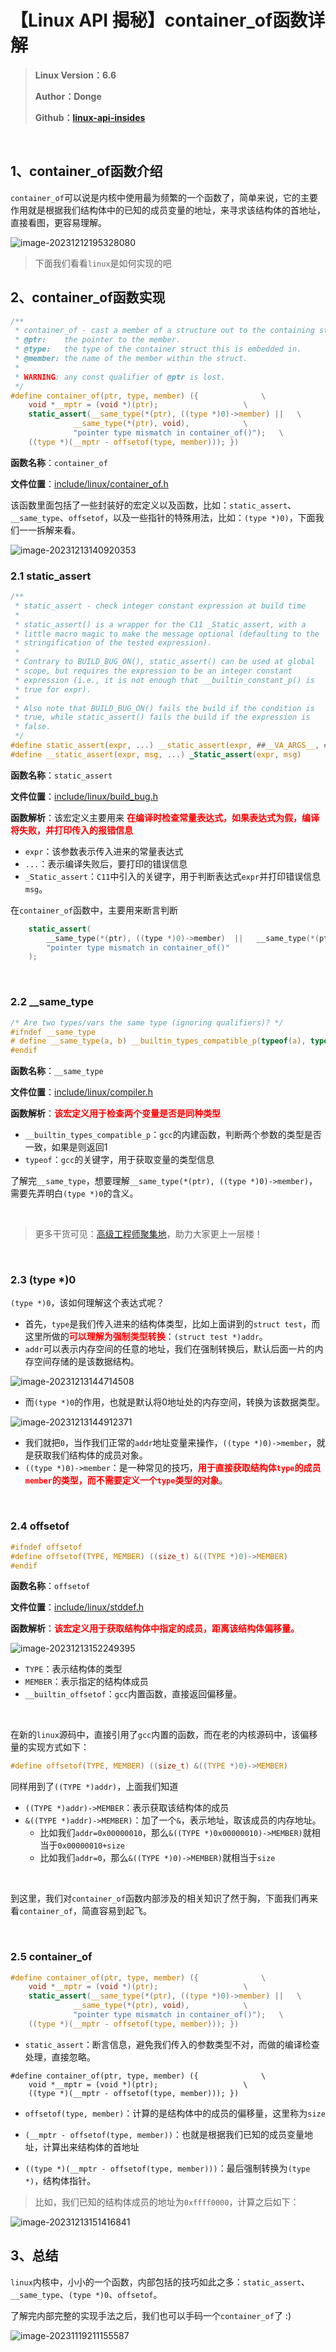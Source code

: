 #  【Linux API 揭秘】container_of函数详解

> **Linux Version：6.6**
>
> **Author：Donge**
>
> **Github：[linux-api-insides](https://github.com/UNIONDONG/linux-api-insides)**

&nbsp;

## 1、container_of函数介绍

`container_of`可以说是内核中使用最为频繁的一个函数了，简单来说，它的主要作用就是根据我们结构体中的已知的成员变量的地址，来寻求该结构体的首地址，直接看图，更容易理解。

![image-20231212195328080](https://image-1305421143.cos.ap-nanjing.myqcloud.com/image/image-20231212195328080.png)

> 下面我们看看`linux`是如何实现的吧
>

## 2、container_of函数实现

```c
/**
 * container_of - cast a member of a structure out to the containing structure
 * @ptr:	the pointer to the member.
 * @type:	the type of the container struct this is embedded in.
 * @member:	the name of the member within the struct.
 *
 * WARNING: any const qualifier of @ptr is lost.
 */
#define container_of(ptr, type, member) ({				\
	void *__mptr = (void *)(ptr);					\
	static_assert(__same_type(*(ptr), ((type *)0)->member) ||	\
		      __same_type(*(ptr), void),			\
		      "pointer type mismatch in container_of()");	\
	((type *)(__mptr - offsetof(type, member))); })

```

**函数名称**：`container_of`

**文件位置**：[include/linux/container_of.h](https://github.com/UNIONDONG/linux-api-insides/blob/main/include/linux/container_of.h)

该函数里面包括了一些封装好的宏定义以及函数，比如：`static_assert`、`__same_type`、`offsetof`，以及一些指针的特殊用法，比如：`(type *)0)`，下面我们一一拆解来看。

![image-20231213140920353](https://image-1305421143.cos.ap-nanjing.myqcloud.com/image/image-20231213140920353.png)

### 2.1 static_assert

```c
/**
 * static_assert - check integer constant expression at build time
 *
 * static_assert() is a wrapper for the C11 _Static_assert, with a
 * little macro magic to make the message optional (defaulting to the
 * stringification of the tested expression).
 *
 * Contrary to BUILD_BUG_ON(), static_assert() can be used at global
 * scope, but requires the expression to be an integer constant
 * expression (i.e., it is not enough that __builtin_constant_p() is
 * true for expr).
 *
 * Also note that BUILD_BUG_ON() fails the build if the condition is
 * true, while static_assert() fails the build if the expression is
 * false.
 */
#define static_assert(expr, ...) __static_assert(expr, ##__VA_ARGS__, #expr)
#define __static_assert(expr, msg, ...) _Static_assert(expr, msg)
```

**函数名称**：`static_assert`

**文件位置**：[include/linux/build_bug.h](https://github.com/UNIONDONG/linux-api-insides/blob/main/include/linux/build_bug.h)

**函数解析**：该宏定义主要用来 <font color = "red">**在编译时检查常量表达式，如果表达式为假，编译将失败，并打印传入的报错信息**</font>

- `expr`：该参数表示传入进来的常量表达式
- `...`：表示编译失败后，要打印的错误信息
- `_Static_assert`：`C11`中引入的关键字，用于判断表达式`expr`并打印错误信息`msg`。

在`container_of`函数中，主要用来断言判断

```c
	static_assert(
        __same_type(*(ptr), ((type *)0)->member)  ||   __same_type(*(ptr), void) ,
        "pointer type mismatch in container_of()"
	);
```

&nbsp;

### 2.2 __same_type

```c
/* Are two types/vars the same type (ignoring qualifiers)? */
#ifndef __same_type
# define __same_type(a, b) __builtin_types_compatible_p(typeof(a), typeof(b))
#endif
```

**函数名称**：`__same_type`

**文件位置**：[include/linux/compiler.h](https://github.com/UNIONDONG/linux-api-insides/blob/main/include/linux/compiler.h)

**函数解析**：<font color = "red">**该宏定义用于检查两个变量是否是同种类型**</font>

- `__builtin_types_compatible_p`：`gcc`的内建函数，判断两个参数的类型是否一致，如果是则返回1
- `typeof`：`gcc`的关键字，用于获取变量的类型信息

了解完`__same_type`，想要理解`__same_type(*(ptr), ((type *)0)->member)`，需要先弄明白`(type *)0`的含义。

&nbsp;

> 更多干货可见：[高级工程师聚集地](https://t.zsxq.com/0eUcTOhdO)，助力大家更上一层楼！

&nbsp;

### 2.3 (type *)0

`(type *)0`，该如何理解这个表达式呢？

- 首先，`type`是我们传入进来的结构体类型，比如上面讲到的`struct test`，而这里所做的<font color = "red">**可以理解为强制类型转换**</font>：`(struct test *)addr`。
- `addr`可以表示内存空间的任意的地址，我们在强制转换后，默认后面一片的内存空间存储的是该数据结构。

![image-20231213144714508](https://image-1305421143.cos.ap-nanjing.myqcloud.com/image/image-20231213144714508.png)

- 而`(type *)0`的作用，也就是默认将0地址处的内存空间，转换为该数据类型。

![image-20231213144912371](https://image-1305421143.cos.ap-nanjing.myqcloud.com/image/image-20231213144912371.png)

- 我们就把`0`，当作我们正常的`addr`地址变量来操作，`((type *)0)->member`，就是获取我们结构体的成员对象。
- `((type *)0)->member`：是一种常见的技巧，<font color="red" >**用于直接获取结构体`type`的成员`member`的类型，而不需要定义一个`type`类型的对象**</font>。

&nbsp;

### 2.4 offsetof

```c
#ifndef offsetof
#define offsetof(TYPE, MEMBER) ((size_t) &((TYPE *)0)->MEMBER)
#endif
```

**函数名称**：`offsetof`

**文件位置**：[include/linux/stddef.h](https://github.com/UNIONDONG/linux-api-insides/blob/main/include/linux/stddef.h)

**函数解析**：<font color = "red">**该宏定义用于获取结构体中指定的成员，距离该结构体偏移量。**</font>

![image-20231213152249395](https://image-1305421143.cos.ap-nanjing.myqcloud.com/image/image-20231213152249395.png)

- `TYPE`：表示结构体的类型
- `MEMBER`：表示指定的结构体成员
- `__builtin_offsetof`：`gcc`内置函数，直接返回偏移量。

&nbsp;

在新的`linux`源码中，直接引用了`gcc`内置的函数，而在老的内核源码中，该偏移量的实现方式如下：

```c
#define offsetof(TYPE, MEMBER) ((size_t) &((TYPE *)0)->MEMBER)
```

同样用到了`((TYPE *)addr)`，上面我们知道

- `((TYPE *)addr)->MEMBER`：表示获取该结构体的成员
- `&((TYPE *)addr)->MEMBER)`：加了一个`&`，表示地址，取该成员的内存地址。
  - 比如我们`addr=0x00000010`，那么`&((TYPE *)0x00000010)->MEMBER)`就相当于`0x00000010+size`
  - 比如我们`addr=0`，那么`&((TYPE *)0)->MEMBER)`就相当于`size`

&nbsp;

到这里，我们对`container_of`函数内部涉及的相关知识了然于胸，下面我们再来看`container_of`，简直容易到起飞。

&nbsp;

### 2.5 container_of

```c
#define container_of(ptr, type, member) ({				\
	void *__mptr = (void *)(ptr);					\
	static_assert(__same_type(*(ptr), ((type *)0)->member) ||	\
		      __same_type(*(ptr), void),			\
		      "pointer type mismatch in container_of()");	\
	((type *)(__mptr - offsetof(type, member))); })
```

- `static_assert`：断言信息，避免我们传入的参数类型不对，而做的编译检查处理，直接忽略。

```
#define container_of(ptr, type, member) ({				\
	void *__mptr = (void *)(ptr);					\
	((type *)(__mptr - offsetof(type, member))); })
```

- `offsetof(type, member)`：计算的是结构体中的成员的偏移量，这里称为`size`

- `(__mptr - offsetof(type, member))`：也就是根据我们已知的成员变量地址，计算出来结构体的首地址
- `((type *)(__mptr - offsetof(type, member)))`：最后强制转换为`(type *)`，结构体指针。

> 比如，我们已知的结构体成员的地址为`0xffff0000`，计算之后如下：

![image-20231213151416841](https://image-1305421143.cos.ap-nanjing.myqcloud.com/image/image-20231213151416841.png)

## 3、总结

`linux`内核中，小小的一个函数，内部包括的技巧如此之多：`static_assert`、`__same_type`、`(type *)0`、`offsetof`。

了解完内部完整的实现手法之后，我们也可以手码一个`container_of`了 :)

![image-20231119211155587](https://image-1305421143.cos.ap-nanjing.myqcloud.com/image/image-20231119211155587.png)

&nbsp;
